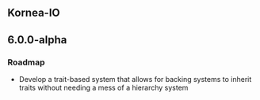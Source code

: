 ## Kornea-IO

## 6.0.0-alpha

### Roadmap
- Develop a trait-based system that allows for backing systems to inherit traits without needing a mess of a hierarchy system